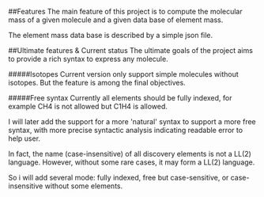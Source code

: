 ##Features
The main feature of this project is to compute the molecular mass of a given molecule and a given data base of element mass.

The element mass data base is described by a simple json file.

##Ultimate features & Current status
The ultimate goals of the project aims to provide a rich syntax to express any molecule.

#####Isotopes
Current version only support simple molecules without isotopes. But the feature is among the final objectives.

#####Free syntax
Currently all elements should be fully indexed, for example CH4 is not allowed but C1H4 is allowed.

I will later add the support for a more 'natural' syntax to support a more free syntax, with more precise syntactic analysis 
indicating readable error to help user.

In fact, the name (case-insensitive) of all discovery elements is not a LL(2) language. However, without some rare cases, it may form a LL(2) language.

So i will add several mode: fully indexed, free but case-sensitive, or case-insensitive without some elements.
